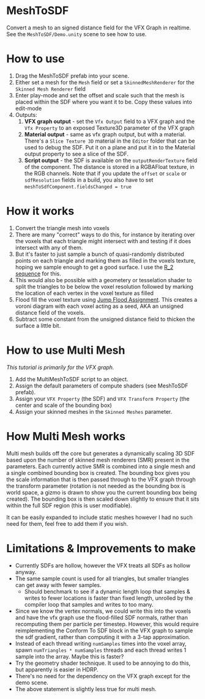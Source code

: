 # MeshToSDF 
Convert a mesh to an signed distance field for the VFX Graph in realtime.
See the `MeshToSDF/Demo.unity` scene to see how to use.

# How to use
1. Drag the MeshToSDF prefab into your scene.
2. Either set a mesh for the `Mesh` field or set a `SkinnedMeshRenderer` for the `Skinned Mesh Renderer` field
3. Enter play-mode and set the offset and scale such that the mesh is placed within the SDF where you want it to be. Copy these values into edit-mode
4. Outputs:
    1. **VFX graph output** - set the `Vfx Output` field to a VFX graph and the `Vfx Property` to an exposed Texture3D parameter of the VFX graph
    2. **Material output** - same as vfx graph output, but with a material. There's a `Slice Texture 3D` material in the `Editor` folder that can be used to debug the SDF. Put it on a plane and put it in to the Material output property to see a slice of the SDF.
    3. **Script output** - the SDF is available on the `outputRenderTexture` field of the component. The distance is stored in a RGBAFloat texture, in the RGB channels. Note that if you update the `offset` or `scale` or `sdfResolution` fields in a build, you also have to set `meshToSdfComponent.fieldsChanged = true`

# How it works
1. Convert the triangle mesh into voxels
  1. There are many "correct" ways to do this, for instance by iterating over the voxels that each triangle might intersect with and testing if it does intersect with any of them.
  2. But it's faster to just sample a bunch of quasi-randomly distributed points on each triangle and marking them as filled in the voxels texture, hoping we sample enough to get a good surface. I use the [R_2 sequence](http://extremelearning.com.au/unreasonable-effectiveness-of-quasirandom-sequences/) for this.
   1. This would also be possible with a geometery or tesselation shader to split the triangles to be below the voxel resolution followed by marking the location of each vertex in the voxel texture as filled
2. Flood fill the voxel texture using [Jump Flood Assignment](https://blog.demofox.org/2016/02/29/fast-voronoi-diagrams-and-distance-dield-textures-on-the-gpu-with-the-jump-flooding-algorithm/). This creates a voroni diagram with each voxel acting as a seed, AKA an unsigned distance field of the voxels.
3. Subtract some constant from the unsigned distance field to thicken the surface a little bit. 

# How to use Multi Mesh
*This tutorial is primarily for the VFX graph.*
1. Add the MultiMeshToSDF script to an object.
2. Assign the default parameters of compute shaders (see MeshToSDF prefab).
3. Assign your `VFX Property` (the SDF) and `VFX Transform Property` (the center and scale of the bounding box)
4. Assign your skinned meshes in the `Skinned Meshes` parameter.

# How Multi Mesh works
Multi mesh builds off the core but generates a dynamically scaling 3D SDF based upon the number of skinned mesh renderers (SMR) present in the parameters. Each currently active SMR is combined into a single mesh and a single combined bounding box is created. The bounding box gives you the scale information that is then passed through to the VFX graph through the transform parameter (rotation is not needed as the bounding box is world space, a gizmo is drawn to show you the current bounding box being created). The bounding box is then scaled down slightly to ensure that it sits within the full SDF region (this is user modifiable).

It can be easily expanded to include static meshes however I had no such need for them, feel free to add them if you wish.

# Limitations & Improvements to make
* Currently SDFs are hollow, however the VFX treats all SDFs as hollow anyway.
* The same sample count is used for all triangles, but smaller triangles can get away with fewer samples.
  * Should benchmark to see if a dynamic length loop that samples & writes to fewer locations is faster than fixed length, unrolled by the compiler loop that samples and writes to too many.
* Since we know the vertex normals, we could write this into the voxels and have the vfx graph use the flood-filled SDF normals, rather than recomputing them per particle per timestep. However, this would require reimplementing the Conform To SDF block in the VFX graph to sample the sdf gradient, rather than computing it with a 3-tap approximation.
* Instead of each thread writing `numSamples` times into the voxel array, spawn `numTriangles * numSamples` threads and each thread writes 1 sample into the array. Maybe this is faster?
* Try the geometry shader technique. It used to be annoying to do this, but apparently is easier in HDRP.
* There's no need for the dependency on the VFX graph except for the demo scene.
* The above statement is slightly less true for multi mesh.

